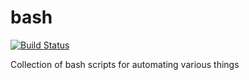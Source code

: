 # bash

[![Build Status](https://travis-ci.org/kallimachos/bash.svg?branch=master)](https://travis-ci.org/kallimachos/bash)

Collection of bash scripts for automating various things
